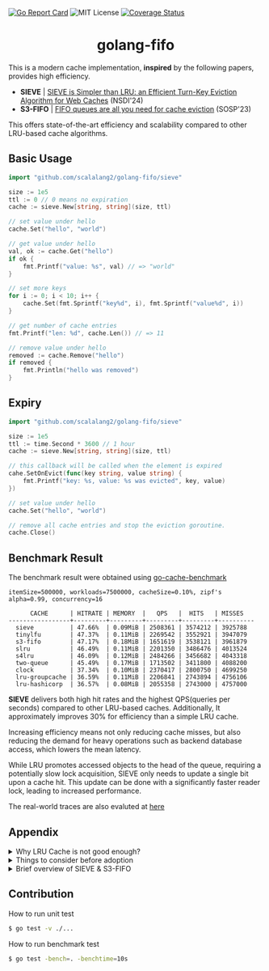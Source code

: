 [![Go Report Card](https://goreportcard.com/badge/github.com/scalalang2/golang-fifo)](https://goreportcard.com/report/github.com/scalalang2/golang-fifo)
![MIT License](https://img.shields.io/badge/license-MIT-_red.svg)
[![Coverage Status](https://coveralls.io/repos/github/scalalang2/golang-fifo/badge.svg?branch=main)](https://coveralls.io/github/scalalang2/golang-fifo?branch=main)

<h1 align="center">golang-fifo</h1>

This is a modern cache implementation, **inspired** by the following papers, provides high efficiency.

- **SIEVE** | [SIEVE is Simpler than LRU: an Efficient Turn-Key Eviction Algorithm for Web Caches](https://junchengyang.com/publication/nsdi24-SIEVE.pdf) (NSDI'24)
- **S3-FIFO** | [FIFO queues are all you need for cache eviction](https://dl.acm.org/doi/10.1145/3600006.3613147) (SOSP'23)

This offers state-of-the-art efficiency and scalability compared to other LRU-based cache algorithms.

## Basic Usage
```go
import "github.com/scalalang2/golang-fifo/sieve"

size := 1e5
ttl := 0 // 0 means no expiration
cache := sieve.New[string, string](size, ttl)

// set value under hello
cache.Set("hello", "world")

// get value under hello
val, ok := cache.Get("hello")
if ok {
    fmt.Printf("value: %s", val) // => "world"
}

// set more keys
for i := 0; i < 10; i++ {
    cache.Set(fmt.Sprintf("key%d", i), fmt.Sprintf("value%d", i))
}

// get number of cache entries
fmt.Printf("len: %d", cache.Len()) // => 11

// remove value under hello
removed := cache.Remove("hello")
if removed {
	fmt.Println("hello was removed")
}
```

## Expiry 
```go
import "github.com/scalalang2/golang-fifo/sieve"

size := 1e5
ttl := time.Second * 3600 // 1 hour
cache := sieve.New[string, string](size, ttl)

// this callback will be called when the element is expired
cahe.SetOnEvict(func(key string, value string) {
    fmt.Printf("key: %s, value: %s was evicted", key, value)
})

// set value under hello
cache.Set("hello", "world")

// remove all cache entries and stop the eviction goroutine.
cache.Close()
```

## Benchmark Result
The benchmark result were obtained using [go-cache-benchmark](https://github.com/scalalang2/go-cache-benchmark)

```
itemSize=500000, workloads=7500000, cacheSize=0.10%, zipf's alpha=0.99, concurrency=16

      CACHE      | HITRATE | MEMORY  |   QPS   |  HITS   | MISSES
-----------------+---------+---------+---------+---------+----------
  sieve          | 47.66%  | 0.09MiB | 2508361 | 3574212 | 3925788
  tinylfu        | 47.37%  | 0.11MiB | 2269542 | 3552921 | 3947079
  s3-fifo        | 47.17%  | 0.18MiB | 1651619 | 3538121 | 3961879
  slru           | 46.49%  | 0.11MiB | 2201350 | 3486476 | 4013524
  s4lru          | 46.09%  | 0.12MiB | 2484266 | 3456682 | 4043318
  two-queue      | 45.49%  | 0.17MiB | 1713502 | 3411800 | 4088200
  clock          | 37.34%  | 0.10MiB | 2370417 | 2800750 | 4699250
  lru-groupcache | 36.59%  | 0.11MiB | 2206841 | 2743894 | 4756106
  lru-hashicorp  | 36.57%  | 0.08MiB | 2055358 | 2743000 | 4757000
```

**SIEVE** delivers both high hit rates and the highest QPS(queries per seconds) compared to other LRU-based caches. 
Additionally, It approximately improves 30% for efficiency than a simple LRU cache.

Increasing efficiency means not only reducing cache misses, 
but also reducing the demand for heavy operations such as backend database access, which lowers the mean latency.

While LRU promotes accessed objects to the head of the queue, 
requiring a potentially slow lock acquisition, 
SIEVE only needs to update a single bit upon a cache hit. 
This update can be done with a significantly faster reader lock, leading to increased performance.

The real-world traces are also evaluted at [here](https://observablehq.com/@1a1a11a/sieve-miss-ratio-plots)

## Appendix

<details>
<summary>Why LRU Cache is not good enough?</summary>

- LRU is often implemented with a doubly linked list and a hash table, requiring two pointers per cache entry,
  which becomes large overhead when the object is small.
- It promotes objects to the head of the queue upon cache hit, which performs at least six random memory accesses
  protected by lock, which limits the scalability.
</details>

<details>
<summary>Things to consider before adoption</summary>

- Both **S3-FIFO** and **SIEVE** have a O(n) time complexity for cache eviction,
  which only occurs when all objects are hit the cache, which means that there is a perfect (100%) hit rate in the cache.
- **SIEVE** is not designed to be scan-resistant. Therefore, it's currently recommended for web cache workloads,
  which typically follow a power-law distribution.
- **S3-FIFO** filters out one-hit-wonders early, It bears some resemblance to designing scan-resistant cache eviction algorithms.
- **SIEVE** scales well for read-intensive applications such as blogs and online shops, because it doesn't require to hold a writer lock on cache hit.
- The `golang-fifo` library aims to provide a straightforward and efficient cache implementation, 
  similar to [hashicorp-lru](https://github.com/hashicorp/golang-lru) and [groupcache](https://github.com/golang/groupcache).
  Its goal is not to outperform highly specialized in-memory cache libraries (e.g. [bigcache](https://github.com/allegro/bigcache), [freecache](https://github.com/coocood/freecache) and etc).
</details>

<details>
<summary>Brief overview of SIEVE & S3-FIFO</summary>

Various workloads typically follows **Power law distribution (e.g. Zipf's law)** as shown in the following figure.

![zipflaw_discovered_by_realworld](./docs/zipf_law_discovered_by_realworld_traces.png)

The analysis reveals that most requests are "one-hit-wonders", which means it's accessed only once.
Consequently, a cache eviction strategy should quickly remove most objects after insertion.

**S3-FIFO** and **SIEVE** achieves this goal with simplicity, efficiency, and scalability using simple FIFO queue only.

![s3-fifo-is-powerful-algorithm](./docs/graphs_shows_s3_fifo_is_powerful.png)
</details>

## Contribution
How to run unit test
```bash
$ go test -v ./...
```

How to run benchmark test
```bash
$ go test -bench=. -benchtime=10s
```
